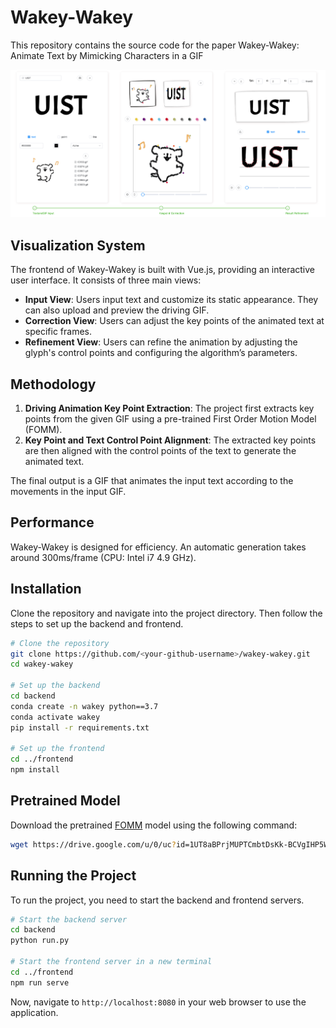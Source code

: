 # Wakey-Wakey
This repository contains the source code for the paper Wakey-Wakey: Animate Text by Mimicking Characters in a GIF

![Interface](assets/interface.png)

## Visualization System

The frontend of Wakey-Wakey is built with Vue.js, providing an interactive user interface. It consists of three main views:

- **Input View**: Users input text and customize its static appearance. They can also upload and preview the driving GIF.
- **Correction View**: Users can adjust the key points of the animated text at specific frames.
- **Refinement View**: Users can refine the animation by adjusting the glyph's control points and configuring the algorithm’s parameters.

## Methodology

1. **Driving Animation Key Point Extraction**: The project first extracts key points from the given GIF using a pre-trained First Order Motion Model (FOMM).
2. **Key Point and Text Control Point Alignment**: The extracted key points are then aligned with the control points of the text to generate the animated text.

The final output is a GIF that animates the input text according to the movements in the input GIF.

## Performance

Wakey-Wakey is designed for efficiency. An automatic generation takes around 300ms/frame (CPU: Intel i7 4.9 GHz).

## Installation

Clone the repository and navigate into the project directory. Then follow the steps to set up the backend and frontend.

```bash
# Clone the repository
git clone https://github.com/<your-github-username>/wakey-wakey.git
cd wakey-wakey

# Set up the backend
cd backend
conda create -n wakey python==3.7
conda activate wakey
pip install -r requirements.txt

# Set up the frontend
cd ../frontend
npm install
```

## Pretrained Model

Download the pretrained [FOMM](https://github.com/AliaksandrSiarohin/first-order-model) model using the following command:

```bash
wget https://drive.google.com/u/0/uc?id=1UT8aBPrjMUPTCmbtDsKk-BCVgIHP5WFc&export=download
```

## Running the Project

To run the project, you need to start the backend and frontend servers.

```bash
# Start the backend server
cd backend
python run.py

# Start the frontend server in a new terminal
cd ../frontend
npm run serve
```

Now, navigate to `http://localhost:8080` in your web browser to use the application.
